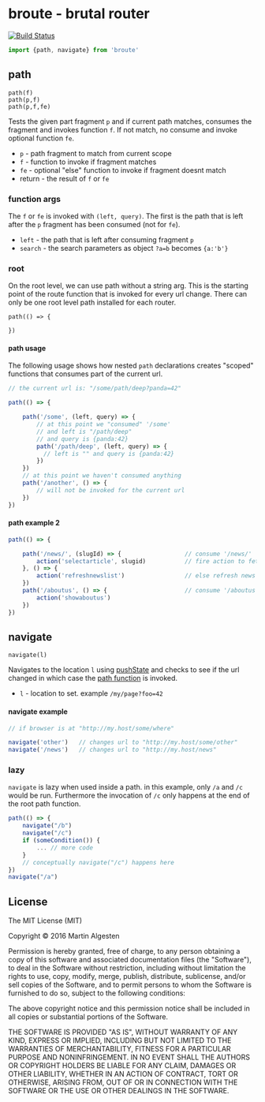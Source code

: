 # broute - brutal router

[![Build Status](https://travis-ci.org/algesten/broute.svg?branch=master)](https://travis-ci.org/algesten/broute)

```javascript
import {path, navigate} from 'broute'
```

## path

`path(f)`  
`path(p,f)`  
`path(p,f,fe)`

Tests the given part fragment `p` and if current path matches,
consumes the fragment and invokes function `f`. If not match, no
consume and invoke optional function `fe`.

* `p` - path fragment to match from current scope
* `f` - function to invoke if fragment matches
* `fe` - optional "else" function to invoke if fragment doesnt match
* return - the result of `f` or `fe`

### function args

The `f` or `fe` is invoked with `(left, query)`. The first is the path
that is left after the `p` fragment has been consumed (not for `fe`).

* `left` - the path that is left after consuming fragment `p`
* `search` - the search parameters as object `?a=b` becomes `{a:'b'}`

### root 

On the root level, we can use path without a string arg. This is the
starting point of the route function that is invoked for every url
change. There can only be one root level path installed for each router.

```
path(() => {

})
```

#### path usage

The following usage shows how nested `path` declarations creates
"scoped" functions that consumes part of the current url.

```javascript
// the current url is: "/some/path/deep?panda=42"

path(() => {

    path('/some', (left, query) => {
        // at this point we "consumed" '/some'
        // and left is "/path/deep"
        // and query is {panda:42}
        path('/path/deep', (left, query) => {
          // left is "" and query is {panda:42}
        })
    })
    // at this point we haven't consumed anything
    path('/another', () => {
        // will not be invoked for the current url
    })
})
```

#### path example 2

```javascript
path(() => {

    path('/news/', (slugId) => {                  // consume '/news/'
        action('selectarticle', slugid)           // fire action to fetch article
    }, () => {
        action('refreshnewslist')                 // else refresh news list
    })
    path('/aboutus', () => {                      // consume '/aboutus'
        action('showaboutus')
    })
})
```

## navigate

`navigate(l)`  

Navigates to the location `l` using [pushState][push] and checks to
see if the url changed in which case the [path function](#path) is
invoked. 

* `l` - location to set. example `/my/page?foo=42`

#### navigate example

```javascript
// if browser is at "http://my.host/some/where"

navigate('other')   // changes url to "http://my.host/some/other"
navigate('/news')   // changes url to "http://my.host/news"
```

### lazy

`navigate` is lazy when used inside a path. in this example, only `/a`
and `/c` would be run. Furthermore the invocation of `/c` only happens
at the end of the root path function.

```javascript
path(() => {
    navigate("/b")
    navigate("/c")
    if (someCondition()) {
        ... // more code
    }
    // conceptually navigate("/c") happens here
})  
navigate("/a")
```

License
-------

The MIT License (MIT)

Copyright © 2016 Martin Algesten

Permission is hereby granted, free of charge, to any person obtaining
a copy of this software and associated documentation files (the
"Software"), to deal in the Software without restriction, including
without limitation the rights to use, copy, modify, merge, publish,
distribute, sublicense, and/or sell copies of the Software, and to
permit persons to whom the Software is furnished to do so, subject to
the following conditions:

The above copyright notice and this permission notice shall be
included in all copies or substantial portions of the Software.

THE SOFTWARE IS PROVIDED "AS IS", WITHOUT WARRANTY OF ANY KIND,
EXPRESS OR IMPLIED, INCLUDING BUT NOT LIMITED TO THE WARRANTIES OF
MERCHANTABILITY, FITNESS FOR A PARTICULAR PURPOSE AND
NONINFRINGEMENT. IN NO EVENT SHALL THE AUTHORS OR COPYRIGHT HOLDERS BE
LIABLE FOR ANY CLAIM, DAMAGES OR OTHER LIABILITY, WHETHER IN AN ACTION
OF CONTRACT, TORT OR OTHERWISE, ARISING FROM, OUT OF OR IN CONNECTION
WITH THE SOFTWARE OR THE USE OR OTHER DEALINGS IN THE SOFTWARE.

[push]: https://developer.mozilla.org/en-US/docs/Web/Guide/API/DOM/Manipulating_the_browser_history#The_pushState()_method
